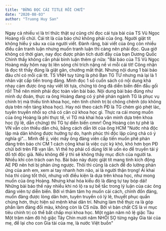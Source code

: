 ```yaml
---
title: "ĐỪNG ĐỌC CÁI TITLE RỒI CHỬI"
date: "2020-08-03"
author: "Truong Huy San"
---
```


Ngay cả nhiều vị là trí thức thật sự cũng chỉ đọc cái tựa bài của TS Vũ Ngọc Hoàng rồi chửi. Cái tít là của báo chứ không phải của ông. Người giật tít không hiểu ý sâu xa của người viết. Đành rằng, bài viết của ông còn nhiều điều cần tranh luận nhưng muốn tranh luận thì càng nên phải đọc. Qua giờ không có thời gian, nay đọc được phân tích dưới đây của bạn Dương Quốc Chính thấy không cần phải bình luận thêm gì nữa:
"Bài báo của TS Vũ Ngọc Hoàng mấy hôm nay bị lên sóng chỉ trích nặng nề vì mỗi cái tít! Công nhận là đọc tít thấy đúng là giật gân, chướng mắt thật. Nhưng nội dung 1 bài báo đâu chỉ có mỗi cái tít.
TS VNH tuy từng là phó Ban TG TƯ nhưng mà lại là 1 nhân vật cấp tiến trong đảng. Mình đọc 1 số cuốn sách có nội dung khá nhạy cảm được ông này viết lời tựa, chứng tỏ ông đã diễn biến đến đầu gối rồi! Thế nên mình phải đọc toàn văn bài báo.
Nội dung bài báo đúng như mình dự đoán, thực ra ông Hoàng đang có ý phê phán ngành TG là phục vụ chính trị mà thiếu tính khoa học, nên tính chính trị bị chông chênh (do không dựa trên nền tảng khoa học). Hay nói theo cách PĐ là TG chém gió phét lác, tuyên truyền nhồi sọ chả có căn cứ khoa học gì.
Thực ra cái mong muốn của ông Hoàng là phi thực tế, vì TG mà khai hóa văn minh dựa trên khoa học (lý lẽ, dẫn chứng) thì TG tự diễn biến cmnr!
Ông Hoàng còn tự phê là VN vẫn còn thiếu dân chủ, bằng cách dẫn lời của ông HCM "Nước nhà độc lập mà dân không được hưởng tự do, hạnh phúc thì độc lập cũng chả có ý nghĩa gì"...
Mình để ý, việc mấy ông đảng viên cấp tiến muốn phê phán đảng trên báo chí CM 1 cách công khai là việc cực kỳ khó, khó hơn bọn PĐ chửi bới trên FB vạn lần. Vì thế họ phải cố dùng lời lẽ uốn éo để truyền tải ý đồ tới độc giả. Nếu không để ý thì sẽ không thấy mục đích của người ta. Nhiều khi còn trách oan họ.
Bài báo này được giật tít mang tính kích động AE PĐ nên hơi bị phản ứng ngược. Thôi thì cũng là cách để đo lường phản ứng của anh em, xem ai tay nhanh hơn não, ai là người thận trọng!
Ai khai hóa thì cũng tốt thôi, nhưng với điều kiện là dựa trên khoa học, như mong muốn của ông Hoàng. Nhưng khai hóa kiểu đó là đảng tự tay bóp dái!
Những bài báo thế này nhiều khi nó lộ ra sự bế tắc trong lý luận của các ông đảng viên tự diễn biến. Bởi vì thâm tâm họ muốn cải cách, chỉnh đốn đảng, muốn đảng được lòng dân hơn, tuyên truyền có lý lẽ, thuyết phục quần chúng hơn, thực hiện sứ mệnh khai dân trí. Nhưng làm thế thực ra là góp phần làm đảng đổi màu, không còn là CS nữa. Bởi vì bản chất CS là vì mục tiêu chính trị có thể bất chấp mọi khoa học.
Một ngàn năm nô lệ giặc Tàu
Một trăm năm đô hộ giặc Tây
Chín mươi năm NHỒI SỌ từng ngày
Gia tài của mẹ, để lại cho con
Gia tài của mẹ, là nước Việt buồn"